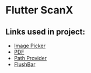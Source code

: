 # Flutter ScanX 

## Links used in project:

- [Image Picker](https://bit.ly/2HFbadx)
- [PDF](http://bit.ly/2NeCSjK)
- [Path Provider](http://bit.ly/3tNm6J2)
- [FlushBar](http://bit.ly/3sNIul0)
<br><br>

